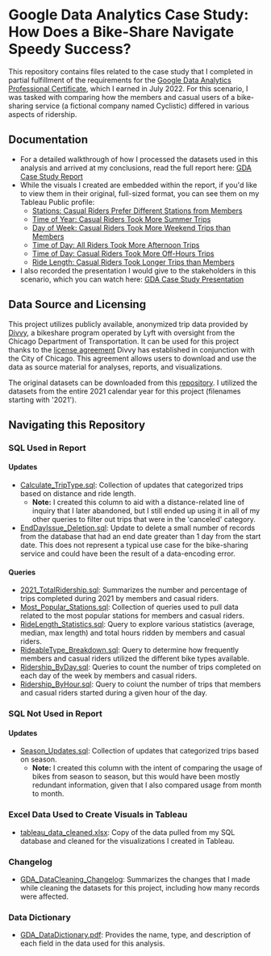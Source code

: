 # Google Data Analytics Case Study: How Does a Bike-Share Navigate Speedy Success?
This repository contains files related to the case study that I completed in partial fulfillment of the requirements for the [Google Data Analytics Professional Certificate](https://www.coursera.org/professional-certificates/google-data-analytics?utm_source=gg&utm_medium=sem&utm_campaign=15-GoogleDataAnalytics-US&utm_content=B2C&campaignid=12504215975&adgroupid=122709142767&device=c&keyword=data%20analyst%20career&matchtype=b&network=g&devicemodel=&adpostion=&creativeid=504570191901&hide_mobile_promo&gclid=Cj0KCQjwzLCVBhD3ARIsAPKYTcRGW_KSSEP_CgDOMpwYjmE0bExumm20ftBlK8oW-ZZw_zPgfah64gcaAohDEALw_wcB), which I earned in July 2022. For this scenario, I was tasked with comparing how the members and casual users of a bike-sharing service (a fictional company named Cyclistic) differed in various aspects of ridership.

## Documentation
- For a detailed walkthrough of how I processed the datasets used in this analysis and arrived at my conclusions, read the full report here: [GDA Case Study Report](https://baspin94.github.io/images/2022-08_Aspin_GDACaseStudy_Portfolio.pdf)
- While the visuals I created are embedded within the report, if you'd like to view them in their original, full-sized format, you can see them on my Tableau Public profile:
	- [Stations: Casual Riders Prefer Different Stations from Members](https://public.tableau.com/views/Bikes2_16523143934870/TopStations-Cvs_M?:language=en-US&:display_count=n&:origin=viz_share_link)
	- [Time of Year: Casual Riders Took More Summer Trips](https://public.tableau.com/views/Bikes_16517164239480/Month?:language=en-US&:display_count=n&:origin=viz_share_link)
	- [Day of Week: Casual Riders Took More Weekend Trips than Members](https://public.tableau.com/views/Bikes_16517164239480/DayofWeek?:language=en-US&:display_count=n&:origin=viz_share_link)
	- [Time of Day: All Riders Took More Afternoon Trips](https://public.tableau.com/views/Bikes_16517164239480/Hour?:language=en-US&:display_count=n&:origin=viz_share_link)
	- [Time of Day: Casual Riders Took More Off-Hours Trips](https://public.tableau.com/views/Bikes_16517164239480/MvCDifference?:language=en-US&:display_count=n&:origin=viz_share_link)
	- [Ride Length: Casual Riders Took Longer Trips than Members](https://public.tableau.com/views/Bikes_16517164239480/RideLength?:language=en-US&:display_count=n&:origin=viz_share_link)
- I also recorded the presentation I would give to the stakeholders in this scenario, which you can watch here: [GDA Case Study Presentation](https://youtu.be/lEbfuE3iCwY)

## Data Source and Licensing
This project utilizes publicly available, anonymized trip data provided by [Divvy](https://ride.divvybikes.com/system-data), a bikeshare program operated by Lyft with oversight from the Chicago Department of Transportation. It can be used for this project thanks to the [license agreement](https://ride.divvybikes.com/data-license-agreement) Divvy has established in conjunction with the City of Chicago. This agreement allows users to download and use the data as source material for analyses, reports, and visualizations.

The original datasets can be downloaded from this [repository](https://divvy-tripdata.s3.amazonaws.com/index.html). I utilized the datasets from the entire 2021 calendar year for this project (filenames starting with '2021').

## Navigating this Repository
### SQL Used in Report
#### Updates
- [Calculate_TripType.sql](https://github.com/baspin94/GoogleDataAnalyticsCaseStudy/blob/main/Calculate_TripType.sql): Collection of updates that categorized trips based on distance and ride length. 
	- **Note:** I created this column to aid with a distance-related line of inquiry that I later abandoned, but I still ended up using it in all of my other queries to filter out trips that were in the 'canceled' category.
- [EndDayIssue_Deletion.sql](https://github.com/baspin94/GoogleDataAnalyticsCaseStudy/blob/main/EndDayIssue_Deletion.sql): Update to delete a small number of records from the database that had an end date greater than 1 day from the start date. This does not represent a typical use case for the bike-sharing service and could have been the result of a data-encoding error.
#### Queries
- [2021_TotalRidership.sql](https://github.com/baspin94/GoogleDataAnalyticsCaseStudy/blob/main/2021_TotalRidership.sql): Summarizes the number and percentage of trips completed during 2021 by members and casual riders.
- [Most_Popular_Stations.sql](https://github.com/baspin94/GoogleDataAnalyticsCaseStudy/blob/main/Most_Popular_Stations.sql): Collection of queries used to pull data related to the most popular stations for members and casual riders.
- [RideLength_Statistics.sql](https://github.com/baspin94/GoogleDataAnalyticsCaseStudy/blob/main/RideLength_Statistics.sql): Query to explore various statistics (average, median, max length) and total hours ridden by members and casual riders.
- [RideableType_Breakdown.sql](https://github.com/baspin94/GoogleDataAnalyticsCaseStudy/blob/main/RideableType_Breakdown.sql): Query to determine how frequently members and casual riders utilized the different bike types available.
- [Ridership_ByDay.sql](https://github.com/baspin94/GoogleDataAnalyticsCaseStudy/blob/main/Ridership_ByDay.sql): Queries to count the number of trips completed on each day of the week by members and casual riders.
- [Ridership_ByHour.sql](https://github.com/baspin94/GoogleDataAnalyticsCaseStudy/blob/main/Ridership_ByHour.sql): Query to coiunt the number of trips that members and casual riders started during a given hour of the day.
### SQL Not Used in Report
#### Updates
- [Season_Updates.sql](https://github.com/baspin94/GoogleDataAnalyticsCaseStudy/blob/main/Season_Updates.sql): Collection of updates that categorized trips based on season.
	- **Note:** I created this column with the intent of comparing the usage of bikes from season to season, but this would have been mostly redundant information, given that I also compared usage from month to month.
### Excel Data Used to Create Visuals in Tableau
- [tableau_data_cleaned.xlsx](https://github.com/baspin94/GoogleDataAnalyticsCaseStudy/blob/main/tableau_data_cleaned.xlsx): Copy of the data pulled from my SQL database and cleaned for the visualizations I created in Tableau.
### Changelog
- [GDA_DataCleaning_Changelog](https://github.com/baspin94/GoogleDataAnalyticsCaseStudy/blob/main/GDA_DataCleaning_Changelog.pdf): Summarizes the changes that I made while cleaning the datasets for this project, including how many records were affected.
### Data Dictionary
- [GDA_DataDictionary.pdf](https://github.com/baspin94/GoogleDataAnalyticsCaseStudy/blob/main/GDA_DataDictionary.pdf): Provides the name, type, and description of each field in the data used for this analysis.
